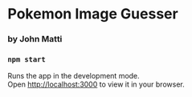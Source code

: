 # Pokemon Image Guesser
### by John Matti

### `npm start`

Runs the app in the development mode.\
Open [http://localhost:3000](http://localhost:3000) to view it in your browser.

###
